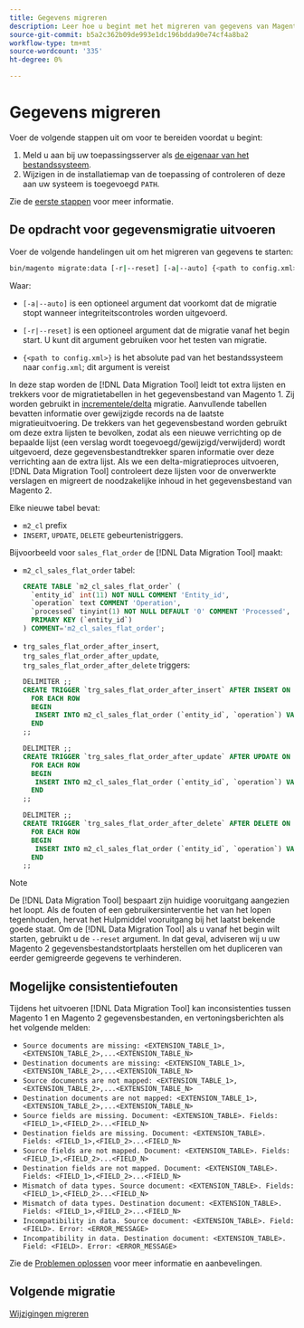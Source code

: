 ```yaml
---
title: Gegevens migreren
description: Leer hoe u begint met het migreren van gegevens van Magento 1 naar Magento 2 met de [!DNL Data Migration Tool].
source-git-commit: b5a2c362b09de993e1dc196bdda90e74cf4a8ba2
workflow-type: tm+mt
source-wordcount: '335'
ht-degree: 0%

---
```



# Gegevens migreren

Voer de volgende stappen uit om voor te bereiden voordat u begint:

1. Meld u aan bij uw toepassingsserver als [de eigenaar van het bestandssysteem](https://devdocs.magento.com/guides/v2.4/install-gde/prereq/file-sys-perms-over.html).
1. Wijzigen in de installatiemap van de toepassing of controleren of deze aan uw systeem is toegevoegd `PATH`.

Zie de [eerste stappen](overview.md#first-steps) voor meer informatie.

## De opdracht voor gegevensmigratie uitvoeren

Voer de volgende handelingen uit om het migreren van gegevens te starten:

```bash
bin/magento migrate:data [-r|--reset] [-a|--auto] {<path to config.xml>}
```

Waar:

* `[-a|--auto]` is een optioneel argument dat voorkomt dat de migratie stopt wanneer integriteitscontroles worden uitgevoerd.

* `[-r|--reset]` is een optioneel argument dat de migratie vanaf het begin start. U kunt dit argument gebruiken voor het testen van migratie.

* `{<path to config.xml>}` is het absolute pad van het bestandssysteem naar `config.xml`; dit argument is vereist

In deze stap worden de [!DNL Data Migration Tool] leidt tot extra lijsten en trekkers voor de migratietabellen in het gegevensbestand van Magento 1. Zij worden gebruikt in [incrementele/delta](delta.md) migratie. Aanvullende tabellen bevatten informatie over gewijzigde records na de laatste migratieuitvoering. De trekkers van het gegevensbestand worden gebruikt om deze extra lijsten te bevolken, zodat als een nieuwe verrichting op de bepaalde lijst (een verslag wordt toegevoegd/gewijzigd/verwijderd) wordt uitgevoerd, deze gegevensbestandtrekker sparen informatie over deze verrichting aan de extra lijst. Als we een delta-migratieproces uitvoeren, [!DNL Data Migration Tool] controleert deze lijsten voor de onverwerkte verslagen en migreert de noodzakelijke inhoud in het gegevensbestand van Magento 2.

Elke nieuwe tabel bevat:

* `m2_cl` prefix
* `INSERT`, `UPDATE`, `DELETE` gebeurtenistriggers.

Bijvoorbeeld voor `sales_flat_order` de [!DNL Data Migration Tool] maakt:

* `m2_cl_sales_flat_order` tabel:

   ```sql
   CREATE TABLE `m2_cl_sales_flat_order` (
     `entity_id` int(11) NOT NULL COMMENT 'Entity_id',
     `operation` text COMMENT 'Operation',
     `processed` tinyint(1) NOT NULL DEFAULT '0' COMMENT 'Processed',
     PRIMARY KEY (`entity_id`)
   ) COMMENT='m2_cl_sales_flat_order';
   ```

* `trg_sales_flat_order_after_insert`, `trg_sales_flat_order_after_update`, `trg_sales_flat_order_after_delete` triggers:

   ```sql
   DELIMITER ;;
   CREATE TRIGGER `trg_sales_flat_order_after_insert` AFTER INSERT ON `sales_flat_order`
     FOR EACH ROW
     BEGIN
      INSERT INTO m2_cl_sales_flat_order (`entity_id`, `operation`) VALUES (NEW.entity_id, 'INSERT')ON DUPLICATE KEY UPDATE operation = 'INSERT';
     END
   ;;
   
   DELIMITER ;;
   CREATE TRIGGER `trg_sales_flat_order_after_update` AFTER UPDATE ON `sales_flat_order`
     FOR EACH ROW
     BEGIN
      INSERT INTO m2_cl_sales_flat_order (`entity_id`, `operation`) VALUES (NEW.entity_id, 'UPDATE') ON DUPLICATE KEY UPDATE operation = 'UPDATE';
     END
   ;;
   
   DELIMITER ;;
   CREATE TRIGGER `trg_sales_flat_order_after_delete` AFTER DELETE ON `sales_flat_order`
     FOR EACH ROW
     BEGIN
      INSERT INTO m2_cl_sales_flat_order (`entity_id`, `operation`) VALUES (OLD.entity_id, 'DELETE')ON DUPLICATE KEY UPDATE operation = 'DELETE';
     END
   ;;
   ```

>[!NOTE]
>
>De [!DNL Data Migration Tool] bespaart zijn huidige vooruitgang aangezien het loopt. Als de fouten of een gebruikersinterventie het van het lopen tegenhouden, hervat het Hulpmiddel vooruitgang bij het laatst bekende goede staat. Om de [!DNL Data Migration Tool] als u vanaf het begin wilt starten, gebruikt u de `--reset` argument. In dat geval, adviseren wij u uw Magento 2 gegevensbestandstortplaats herstellen om het dupliceren van eerder gemigreerde gegevens te verhinderen.


## Mogelijke consistentiefouten

Tijdens het uitvoeren [!DNL Data Migration Tool] kan inconsistenties tussen Magento 1 en Magento 2 gegevensbestanden, en vertoningsberichten als het volgende melden:

* `Source documents are missing: <EXTENSION_TABLE_1>,<EXTENSION_TABLE_2>,...<EXTENSION_TABLE_N>`
* `Destination documents are missing: <EXTENSION_TABLE_1>,<EXTENSION_TABLE_2>,...<EXTENSION_TABLE_N>`
* `Source documents are not mapped: <EXTENSION_TABLE_1>,<EXTENSION_TABLE_2>,...<EXTENSION_TABLE_N>`
* `Destination documents are not mapped: <EXTENSION_TABLE_1>,<EXTENSION_TABLE_2>,...<EXTENSION_TABLE_N>`
* `Source fields are missing. Document: <EXTENSION_TABLE>. Fields: <FIELD_1>,<FIELD_2>...<FIELD_N>`
* `Destination fields are missing. Document: <EXTENSION_TABLE>. Fields: <FIELD_1>,<FIELD_2>...<FIELD_N>`
* `Source fields are not mapped. Document: <EXTENSION_TABLE>. Fields: <FIELD_1>,<FIELD_2>...<FIELD_N>`
* `Destination fields are not mapped. Document: <EXTENSION_TABLE>. Fields: <FIELD_1>,<FIELD_2>...<FIELD_N>`
* `Mismatch of data types. Source document: <EXTENSION_TABLE>. Fields: <FIELD_1>,<FIELD_2>...<FIELD_N>`
* `Mismatch of data types. Destination document: <EXTENSION_TABLE>. Fields: <FIELD_1>,<FIELD_2>...<FIELD_N>`
* `Incompatibility in data. Source document: <EXTENSION_TABLE>. Field: <FIELD>. Error: <ERROR_MESSAGE>`
* `Incompatibility in data. Destination document: <EXTENSION_TABLE>. Field: <FIELD>. Error: <ERROR_MESSAGE>`

Zie de [Problemen oplossen](https://support.magento.com/hc/en-us/articles/360033020451) voor meer informatie en aanbevelingen.

## Volgende migratie

[Wijzigingen migreren](delta.md)
